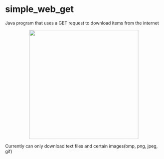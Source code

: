 # simple_web_get
Java program that uses a GET request to download items from the internet

<p align="center">
  <img src="/img/simple_web_get.gif" width="350"/>
</p>  

Currently can only download text files and certain images(bmp, png, jpeg, gif)
